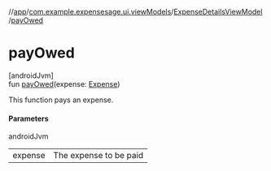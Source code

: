 //[app](../../../index.md)/[com.example.expensesage.ui.viewModels](../index.md)/[ExpenseDetailsViewModel](index.md)/[payOwed](pay-owed.md)

# payOwed

[androidJvm]\
fun [payOwed](pay-owed.md)(expense: [Expense](../../com.example.expensesage.data.expenses/-expense/index.md))

This function pays an expense.

#### Parameters

androidJvm

| | |
|---|---|
| expense | The expense to be paid |
